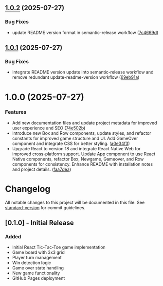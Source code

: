 ## [1.0.2](https://github.com/jger/triliza/compare/v1.0.1...v1.0.2) (2025-07-27)


### Bug Fixes

* update README version format in semantic-release workflow ([7c4669d](https://github.com/jger/triliza/commit/7c4669df7356465e676b55337bca3006a8f5012d))

## [1.0.1](https://github.com/jger/triliza/compare/v1.0.0...v1.0.1) (2025-07-27)


### Bug Fixes

* Integrate README version update into semantic-release workflow and remove redundant update-readme-version workflow ([69eb91a](https://github.com/jger/triliza/commit/69eb91a25bacd6cc16e2f630b86557b16b792294))

# 1.0.0 (2025-07-27)


### Features

* Add new documentation files and update project metadata for improved user experience and SEO ([74e502b](https://github.com/jger/triliza/commit/74e502bdcd64c414c0fa596593ab6384236f99db))
* Introduce new Box and Row components, update styles, and refactor constants for improved game structure and UI. Add GameOver component and integrate CSS for better styling. ([a0e34f3](https://github.com/jger/triliza/commit/a0e34f37ff8074e5fb4e7d703b7bc6f688e45de2))
* Upgrade React to version 18 and integrate React Native Web for improved cross-platform support. Update App component to use React Native components, refactor Box, Newgame, Gameover, and Row components for consistency. Enhance README with installation notes and project details. ([faa7dea](https://github.com/jger/triliza/commit/faa7deaec874228065592752f7f467b42c0655b0))

# Changelog

All notable changes to this project will be documented in this file. See [standard-version](https://github.com/conventional-changelog/standard-version) for commit guidelines.

## [0.1.0] - Initial Release

### Added
- Initial React Tic-Tac-Toe game implementation
- Game board with 3x3 grid
- Player turn management
- Win detection logic
- Game over state handling
- New game functionality
- GitHub Pages deployment
